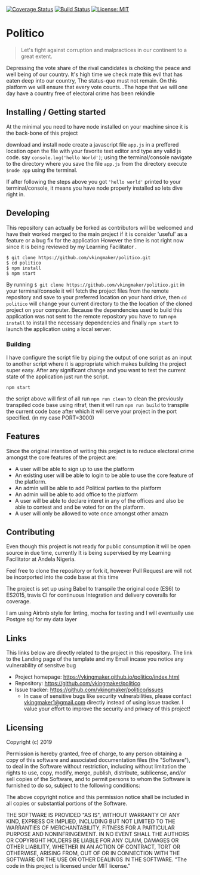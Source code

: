 [![Coverage Status](https://coveralls.io/repos/github/vkingmaker/politico/badge.svg?branch=develop)](https://coveralls.io/github/vkingmaker/politico?branch=develop)
[![Build Status](https://travis-ci.com/vkingmaker/politico.svg?branch=develop)](https://travis-ci.com/vkingmaker/politico)
[![License: MIT](https://img.shields.io/badge/License-MIT-yellow.svg)](https://opensource.org/licenses/MIT)
# Politico
> Let's fight against corruption and malpractices in our continent to a great extent.

Depressing the vote share of the rival candidates is choking the peace and well being of our
                    country.
                    It's high time we check mate this evil that has eaten deep into our country, The status-quo must
                    not remain. On this platform we will ensure that every vote counts...The hope that we will one day
                    have a country free of electoral crime has been rekindle


## Installing / Getting started
At the minimal you need to have node installed on your machine since it is the back-bone of this project

download and install node
create a javascript file `app.js` in a preffered location
open the file with your favorite text editor and type any valid js code. say `console.log('hello World')`;
using the terminal/console navigate to the directory where you save the file `app.js`
from the directory execute `$node app` using the terminal.

If after following the steps above you got `'hello world'` printed to your terminal/console, it means you have node properly installed so lets dive right in.

## Developing
This repository can actually be forked as contributors will be welcomed and have their worked merged to the main project if it is consider 'useful' as a feature or a bug fix for the application However the time is not right now since it is being reviewed by my Learning Facilitator .

```shell
$ git clone https://github.com/vkingmaker/politico.git
$ cd politico
$ npm install
$ npm start 
```

By running `$ git clone https://github.com/vkingmaker/politico.git` in your terminal/console it will fetch the project files from the remote repository and save to your preferred location on your hard drive, then `cd politico` will change your current directory to the the location of the cloned project on your computer. Because the dependencies used to build this application was not sent to the remote repository you have to run `npm install` to install the necessary dependencies and finally `npm start` to launch the application using a local server.


### Building

I have configure the script file by piping the output of one script as an input to another script where it is appropriate which makes building the project super easy.
After any significant change and you want to test the current state of the application just run the script. 

```shell
npm start
```

the script above will first of all run `npm run clean` to clean the previously transpiled code base using rifraf, then it will run `npm run build` to transpile the current code base after which it will serve your project in the port specified. (in my case PORT=3000)

## Features
Since the original intention of writing this project is to reduce 
electoral crime amongst the core features of the project are:

* A user will be able to sign up to use the platform
* An existing user will be able to login to be able to use the core feature of the platform.
* An admin will be able to add Political parties to the platform
* An admin will be able to add office to the platform
* A user will be able to declare interet in any of the offices and also be able to 
  contest and and be voted for on the platform.
* A user will only be allowed to vote once amongst other amazn


## Contributing

Even though this project is not ready for public consumption it will be open source in due time,
currently It is being supervised by my Learning Facilitator at Andela Nigeria.

Feel free to clone the repository or fork it, however Pull Request are will not be incorported into the code base at this time

The project is set up using Babel to transpile the original code (ES6) to ES2015, travis CI for continuous Integration and delivery
coveralls for coverage.

I am using Airbnb style for linting, mocha for testing and I will eventually use Postgre sql for my data layer

## Links

This links below are directly related to the project in this repository. 
The link to the Landing page of the template and my Email incase you notice 
any vulnerability of sensitve bug

- Project homepage: https://vkingmaker.github.io/politico/index.html
- Repository: https://github.com/vkingmaker/politico
- Issue tracker: https://github.com/vkingmaker/politico/issues
  - In case of sensitive bugs like security vulnerabilities, please contact
    vkingmaker1@gmail.com directly instead of using issue tracker. I value your effort
    to improve the security and privacy of this project!



## Licensing

Copyright (c) 2019 

Permission is hereby granted, free of charge, to any person obtaining a copy
of this software and associated documentation files (the "Software"), to deal
in the Software without restriction, including without limitation the rights
to use, copy, modify, merge, publish, distribute, sublicense, and/or sell
copies of the Software, and to permit persons to whom the Software is
furnished to do so, subject to the following conditions:

The above copyright notice and this permission notice shall be included in all
copies or substantial portions of the Software.

THE SOFTWARE IS PROVIDED "AS IS", WITHOUT WARRANTY OF ANY KIND, EXPRESS OR
IMPLIED, INCLUDING BUT NOT LIMITED TO THE WARRANTIES OF MERCHANTABILITY,
FITNESS FOR A PARTICULAR PURPOSE AND NONINFRINGEMENT. IN NO EVENT SHALL THE
AUTHORS OR COPYRIGHT HOLDERS BE LIABLE FOR ANY CLAIM, DAMAGES OR OTHER
LIABILITY, WHETHER IN AN ACTION OF CONTRACT, TORT OR OTHERWISE, ARISING FROM,
OUT OF OR IN CONNECTION WITH THE SOFTWARE OR THE USE OR OTHER DEALINGS IN THE
SOFTWARE.
"The code in this project is licensed under MIT license."
